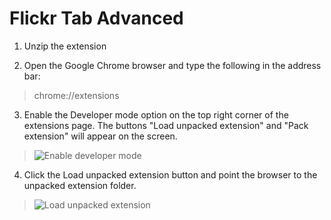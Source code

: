 # Flickr Tab Advanced

1. Unzip the extension

2. Open the Google Chrome browser and type the following in the address bar:
> chrome://extensions

3. Enable the Developer mode option on the top right corner of the extensions page. The buttons "Load unpacked extension" and "Pack extension" will appear on the screen.
>![Enable developer mode](http://winaero.com/blog/wp-content/uploads/2014/05/developer-mode-enabled-600x464.png "")

4. Click the Load unpacked extension button and point the browser to the unpacked extension folder.
>![Load unpacked extension](http://winaero.com/blog/wp-content/uploads/2014/05/unpacked-extension-folder-600x466.png "")
